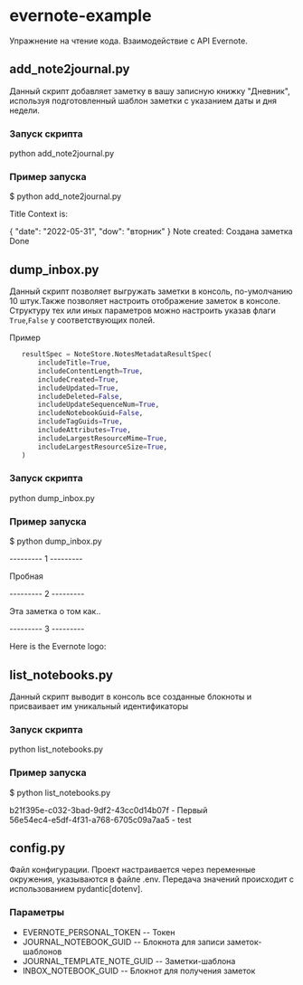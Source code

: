 # evernote-example
Упражнение на чтение кода. Взаимодействие с API Evernote.
## add_note2journal.py
Данный скрипт добавляет заметку в вашу записную книжку "Дневник", используя подготовленный шаблон заметки с указанием даты и дня недели.
### Запуск скрипта
python add_note2journal.py

### Пример запуска
$ python add_note2journal.py

Title Context is:

{
    "date": "2022-05-31",
    "dow": "вторник"
}
Note created: Создана заметка
Done


## dump_inbox.py
Данный скрипт позволяет выгружать заметки в консоль, по-умолчанию 10 штук.Также позволяет настроить отображение заметок в консоле.
Структуру  тех или иных параметров можно настроить указав флаги `True`,`False` у соответствующих полей.

Пример
 ```python
    resultSpec = NoteStore.NotesMetadataResultSpec(
        includeTitle=True,
        includeContentLength=True,
        includeCreated=True,
        includeUpdated=True,
        includeDeleted=False,
        includeUpdateSequenceNum=True,
        includeNotebookGuid=False,
        includeTagGuids=True,
        includeAttributes=True,
        includeLargestResourceMime=True,
        includeLargestResourceSize=True,
    )
``` 
### Запуск скрипта
python dump_inbox.py

### Пример запуска

$ python dump_inbox.py

--------- 1 ---------

Пробная

--------- 2 ---------

Эта заметка о том как..

--------- 3 ---------

Here is the Evernote logo:


## list_notebooks.py
Данный скрипт выводит в консоль все созданные блокноты и присваивает им уникальный идентификаторы
### Запуск скрипта
python list_notebooks.py

### Пример запуска
$ python list_notebooks.py

b21f395e-c032-3bad-9df2-43cc0d14b07f - Первый  
56e54ec4-e5df-4f31-a768-6705c09a7aa5 - test
## config.py
Файл конфигурации. 
Проект настраивается через переменные окружения, указываются в файле .env. Передача значений происходит с использованием pydantic[dotenv].
### Параметры 
* EVERNOTE_PERSONAL_TOKEN         -- Токен
* JOURNAL_NOTEBOOK_GUID	          -- Блокнота для записи заметок-шаблонов
* JOURNAL_TEMPLATE_NOTE_GUID	     -- Заметки-шаблона
* INBOX_NOTEBOOK_GUID	            -- Блокнот для получения заметок
